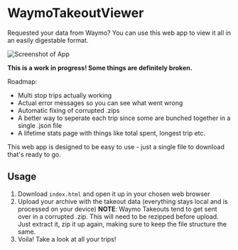 # WaymoTakeoutViewer
Requested your data from Waymo? You can use this web app to view it all in an easily digestable format.

![Screenshot of App](https://s3.us-west-000.backblazeb2.com/ollie-cdn/LDBHq26KAJQ9.jpg)

**This is a work in progress! Some things are definitely broken.**

Roadmap:
- Multi stop trips actually working
- Actual error messages so you can see what went wrong
- Automatic fixing of corrupted .zips
- A better way to seperate each trip since some are bunched together in a single .json file
- A lifetime stats page with things like total spent, longest trip etc.

This web app is designed to be easy to use - just a single file to download that's ready to go.

## Usage
1) Download `index.html` and open it up in your chosen web browser
2) Upload your archive with the takeout data (everything stays local and is processed on your device)
   **NOTE**: Waymo Takeouts tend to get sent over in a corrupted .zip. This will need to be rezipped before upload. Just extract it, zip it up again, making sure to keep the file structure the same.
4) Voila! Take a look at all your trips!
